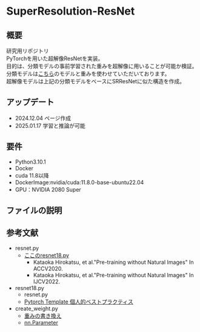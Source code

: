 # SuperResolution-ResNet
## 概要
研究用リポジトリ  
PyTorchを用いた超解像ResNetを実装。  
目的は、分類モデルの事前学習された重みを超解像に用いることが可能か検証。  
分類モデルは[こちら](https://github.com/hirokatsukataoka16/FractalDB-Pretrained-ResNet-PyTorch/tree/main)のモデルと重みを使わせていただいております。  
超解像モデルは上記の分類モデルをベースにSRResNetに似た構造を作成。
## アップデート
- 2024.12.04 ページ作成
- 2025.01.17 学習と推論が可能
## 要件
- Python3.10.1
- Docker
- cuda 11.8以降
- DockerImage:nvidia/cuda:11.8.0-base-ubuntu22.04
- GPU：NVIDIA 2080 Super
## ファイルの説明
## 参考文献
- resnet.py
  - [ここのresnet18.py](https://github.com/hirokatsukataoka16/FractalDB-Pretrained-ResNet-PyTorch/tree/main)
    -  Kataoka Hirokatsu, et al."Pre-training without Natural Images" In ACCV2020.
    -  Kataoka Hirokatsu, et al."Pre-training without Natural Images" In IJCV2022.
- resnet18.py
  - resnet.py
  - [Pytorch Template 個人的ベストプラクティス](https://qiita.com/takubb/items/7d45ae701390912c7629)
- create_weight.py
  - [重みの書き換え](https://qiita.com/mathlive/items/d9f31f8538e20a102e14)
  - [nn.Parameter](https://pytorch.org/docs/stable/generated/torch.nn.parameter.Parameter.html)
